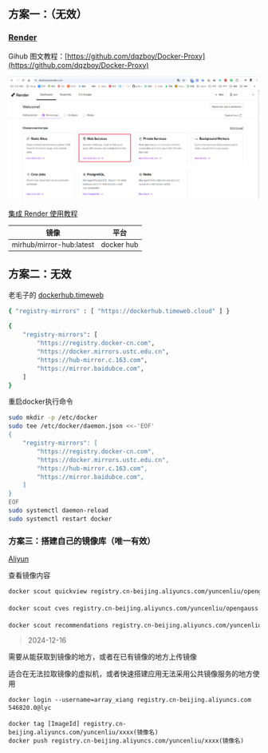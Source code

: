 

## 方案一：（无效）

### [Render](https://dashboard.render.com/)

Gihub 图文教程：[https://github.com/dqzboy/Docker-Proxy](https://github.com/dqzboy/Docker-Proxy)

![image-20240907174605679](images/Docker镜像搭建/image-20240907174605679.png)

[集成 Render 使用教程](https://github.com/dqzboy/Docker-Proxy/tree/main/Render#-%E9%83%A8%E7%BD%B2)

| 镜像                     | 平台       |
| ------------------------ | ---------- |
| mirhub/mirror-hub:latest | docker hub |



## 方案二：无效



老毛子的 [dockerhub.timeweb](https://dockerhub.timeweb.cloud/)

```sh
{ "registry-mirrors" : [ "https://dockerhub.timeweb.cloud" ] }
```



```sh
{
    "registry-mirrors": [
        "https://registry.docker-cn.com",
        "https://docker.mirrors.ustc.edu.cn",
        "https://hub-mirror.c.163.com",
        "https://mirror.baidubce.com",
    ]
}
```





重启docker执行命令

```sh
sudo mkdir -p /etc/docker
sudo tee /etc/docker/daemon.json <<-'EOF'
{
    "registry-mirrors": [
        "https://registry.docker-cn.com",
        "https://docker.mirrors.ustc.edu.cn",
        "https://hub-mirror.c.163.com",
        "https://mirror.baidubce.com",
    ]
}
EOF
sudo systemctl daemon-reload
sudo systemctl restart docker
```





### 方案三：搭建自己的镜像库（唯一有效）



[Aliyun](https://cr.console.aliyun.com/repository/cn-beijing/yuncenliu/opengauss/details)

查看镜像内容

```sh
docker scout quickview registry.cn-beijing.aliyuncs.com/yuncenliu/opengauss

docker scout cves registry.cn-beijing.aliyuncs.com/yuncenliu/opengauss

docker scout recommendations registry.cn-beijing.aliyuncs.com/yuncenliu/opengauss
```





> 2024-12-16

需要从能获取到镜像的地方，或者在已有镜像的地方上传镜像

适合在无法拉取镜像的虚拟机，或者快速搭建应用无法采用公共镜像服务的地方使用



```
docker login --username=array_xiang registry.cn-beijing.aliyuncs.com
546820.0@lyc

docker tag [ImageId] registry.cn-beijing.aliyuncs.com/yuncenliu/xxxx(镜像名)
docker push registry.cn-beijing.aliyuncs.com/yuncenliu/xxxx(镜像名)
```